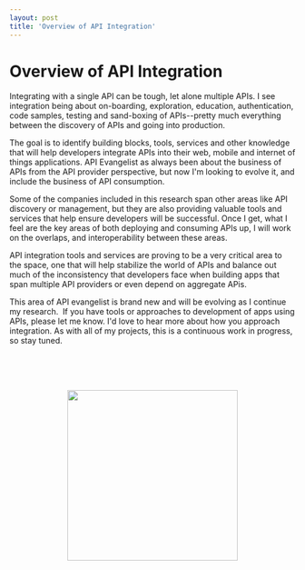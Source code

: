 ```yaml
---
layout: post
title: 'Overview of API Integration'
---
```

<h1>Overview of API Integration</h1>
<p>Integrating with a single API can be tough, let alone multiple APIs. I see integration being about on-boarding, exploration, education, authentication, code samples, testing and sand-boxing of APIs--pretty much everything between the discovery of APIs and going into production.</p>
<p>The goal is to identify building blocks, tools, services and other knowledge that will help developers integrate APIs into their web, mobile and internet of things applications. API Evangelist as always been about the business of APIs from the API provider perspective, but now I'm looking to evolve it, and include the business of API consumption.</p>
<p>Some of the companies included in this research span other areas like API discovery or management, but they are also providing valuable tools and services that help ensure developers will be successful. Once I get, what I feel are the key areas of both deploying and consuming APIs up, I will work on the overlaps, and interoperability between these areas.</p>
<p>API integration tools and services are proving to be a very critical area to the space, one that will help stabilize the world of APIs and balance out much of the inconsistency that developers face when building apps that span multiple API providers or even depend on aggregate APis.</p>
<p>This area of API evangelist is brand new and will be evolving as I continue my research. &nbsp;If you have tools or approaches to development of apps using APIs, please let me know. I'd love to hear more about how you approach integration. As with all of my projects, this is a continuous work in progress, so stay tuned.</p>
<p><br /><br /><br /></p>
<p><img style="display: block; margin-left: auto; margin-right: auto;" src="https://s3.amazonaws.com/kinlane-productions/bw-icons/bw-gears.png" alt="" width="300" /></p>